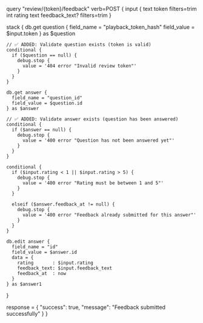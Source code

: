 query "review/{token}/feedback" verb=POST {
  input {
    text token filters=trim
    int rating
    text feedback_text? filters=trim
  }

  stack {
    db.get question {
      field_name = "playback_token_hash"
      field_value = $input.token
    } as $question
  
    // ✅ ADDED: Validate question exists (token is valid)
    conditional {
      if ($question == null) {
        debug.stop {
          value = '404 error "Invalid review token"'
        }
      }
    }
  
    db.get answer {
      field_name = "question_id"
      field_value = $question.id
    } as $answer
  
    // ✅ ADDED: Validate answer exists (question has been answered)
    conditional {
      if ($answer == null) {
        debug.stop {
          value = '400 error "Question has not been answered yet"'
        }
      }
    }
  
    conditional {
      if ($input.rating < 1 || $input.rating > 5) {
        debug.stop {
          value = '400 error "Rating must be between 1 and 5"'
        }
      }

      elseif ($answer.feedback_at != null) {
        debug.stop {
          value = '400 error "Feedback already submitted for this answer"'
        }
      }
    }
  
    db.edit answer {
      field_name = "id"
      field_value = $answer.id
      data = {
        rating       : $input.rating
        feedback_text: $input.feedback_text
        feedback_at  : now
      }
    } as $answer1
  }

  response = {
      "success": true,
      "message": "Feedback submitted successfully"
  }
}